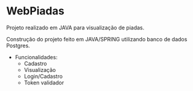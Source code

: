 # WebPiadas
Projeto realizado em JAVA para visualização de piadas.

Construção do projeto feito em JAVA/SPRING utilizando banco de dados Postgres.

- Funcionalidades:
    - Cadastro
    - Visualização
    - Login/Cadastro
    - Token validador